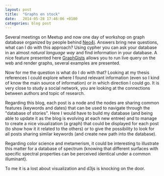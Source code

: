 ```yaml
---
layout: post
title:  "Graphs en stock"
date:   2014-05-28 17:46:06 +0100
categories: blog post
---
```


Several meetings on Meetup and now one day of workshop on graph database organized by people behind [Neo4j][link-neo4js]. Answers bring new questions, what can I do with this approach? Using cypher you can ask your database in an almost *natural language way* and find information in your database. A nice feature presented here [GraphGists][link-graphgist] allows you to run live query on the web and render graphs, several examples are presented.

Now for me the question is what do I do with that? Looking at my thesis references I could explore where I found relevant information (even so I kind of know the main source of information) or in which direction I could go. It is very close to study a social network, you are looking at the connections between authors and topic of research.

Regarding this blog, each post is a node and the nodes are sharing common features (keywords and dates) that can be used to navigate through the "database of stories". Here I would have to build my database (and being able to update it as the blog is evolving at each new entree) and to manage to create a nice visualization (a graph) that could be displayed for each post (to show how it it related to the others) or to give the possibility to look for all posts sharing similar keywords (and create new path into the database).

Regarding color science and metamerism, it could be interesting to illustrate this matter for a database of spectrum (knowing that different surfaces with specific spectral properties can be perceived identical under a common illuminant).

To me it is a lost about visualization and d3js is knocking on the door.

[link-neo4js]: http://neo4j.com/
[link-graphgist]: http://neo4j.com/graphgists/